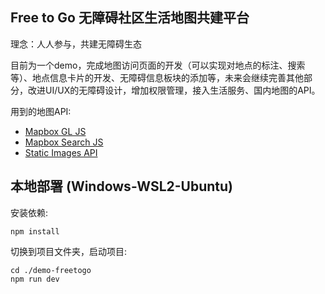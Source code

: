 ## Free to Go 无障碍社区生活地图共建平台

理念：人人参与，共建无障碍生态

目前为一个demo，完成地图访问页面的开发（可以实现对地点的标注、搜索等）、地点信息卡片的开发、无障碍信息板块的添加等，未来会继续完善其他部分，改进UI/UX的无障碍设计，增加权限管理，接入生活服务、国内地图的API。

用到的地图API:
* [Mapbox GL JS](https://docs.mapbox.com/mapbox-gl-js/guides)
* [Mapbox Search JS](https://docs.mapbox.com/mapbox-search-js/guides/)
* [Static Images API](https://docs.mapbox.com/api/maps/static-images/)


## 本地部署 (Windows-WSL2-Ubuntu)

安装依赖:

```
npm install
```

切换到项目文件夹，启动项目:

```
cd ./demo-freetogo 
npm run dev
```
